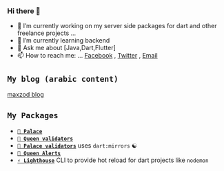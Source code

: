 ### Hi there 👋

- 🔭 I’m currently working on my server side packages for dart and other freelance projects ...
- 🌱 I’m currently learning backend
- 💬 Ask me about [Java,Dart,Flutter]
- 📫 How to reach me: ... [Facebook](https://facebook.com/maxzod66) , [Twitter](https://twitter.com/Maxzod66) , [Email](maxzod66@gmail.com)

## **`My blog (arabic content)`**

[maxzod blog](https://maxzodblog.blogspot.com/)

## **`My Packages`**

- [**`🏰 Palace`**](https://github.com/maxzod/palce)
- [**`👑 Queen validators`**](https://github.com/maxzod/queen_validators)
- [**`🏰 Palace validators`**](https://github.com/maxzod/palace_validators) uses `dart:mirrors` ☯
- [**`🔔 Queen Alerts`**](https://github.com/maxzod/queen_alerts)
- [**`⚡ Lighthouse`**](https://github.com/maxzod/lighthouse) CLI to provide hot reload for dart projects like `nodemon`
